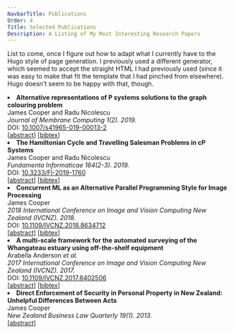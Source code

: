 ```yaml
---
NavbarTitle: Publications
Order: 4
Title: Selected Publications
Description: A Listing of My Most Interesting Research Papers
---
```


<!--
    The below is a 'template' for references, pinched from https://david.darais.com/

<li class="my-2">
  <b>DuetSGX: Differential Privacy with Secure Hardware.</b>
  <br>
  Phillip Nguyen, Alex Silence, David Darais, Joseph P. Near.
  <br>
  <em>Theory and Practice of Differential Privacy (TPDP). 2020.</em>
  <br>
  DOI: <a href="https://doi.org/XYZ">XYZ</a>
  <br>
  [<a href="assets/papers/duet-sgx/duet-sgx.pdf">pdf</a>]
  [<a href="assets/papers/duet-sgx/duet-sgx-abstract.txt">abstract</a>]
  [<a href="assets/papers/duet-sgx/duet-sgx.bib">bibtex</a>]
  [<a href="https://arxiv.org/abs/2010.10664">arXiv</a>]
</li>
-->

List to come, once I figure out how to adapt what I currently have to the Hugo style of page generation.  I previously used a different generator, which seemed to accept the straight HTML I had previously used (since it was easy to make that fit the template that I had pinched from elsewhere).  Hugo doesn't seem to be happy with that, though.

<li class="my-2">
  <b>Alternative representations of P systems solutions to the graph colouring problem</b>
  <br />
  James Cooper and Radu Nicolescu
  <br />
  <em>Journal of Membrane Computing 1(2). 2019.</em>
  <br />
  DOI: <a href="https://doi.org/10.1007/s41965-019-00013-2">10.1007/s41965-019-00013-2</a>
  <br />
  [<a href="publications/graphcol/graphcol-abstract.txt">abstract</a>]
  [<a href="publications/graphcol/graphcol.bib">bibtex</a>]
</li>

<li class="my-2">
  <b>The Hamiltonian Cycle and Travelling Salesman Problems in cP Systems</b>
  <br />
  James Cooper and Radu Nicolescu
  <br />
  <em>Fundamenta Informaticae 164(2-3). 2019.</em>
  <br />
  DOI: <a href="https://doi.org/10.3233/FI-2019-1760">10.3233/FI-2019-1760</a>
  <br />
  [<a href="publications/tsp/tsp-abstract.txt">abstract</a>]
  [<a href="publications/tsp/tsp.bib">bibtex</a>]
</li>

<li class="my-2">
  <b>Concurrent ML as an Alternative Parallel Programming Style for Image Processing</b>
  <br />
  James Cooper
  <br />
  <em>2018 International Conference on Image and Vision Computing New Zealand (IVCNZ). 2018.</em>
  <br />
  DOI: <a href="https://doi.org/10.1109/IVCNZ.2018.8634712">10.1109/IVCNZ.2018.8634712</a>
  <br />
  [<a href="publications/median-cml/median-cml-abstract.txt">abstract</a>]
  [<a href="publications/median-cml/median-cml.bib">bibtex</a>]
</li>

<li class="my-2">
  <b>A multi-scale framework for the automated surveying of the Whangateau estuary using off-the-shelf equipment</b>
  <br>
  Arabella Anderson <i>et al.</i>
  <br>
  <em>2017 International Conference on Image and Vision Computing New Zealand (IVCNZ). 2017.</em>
  <br>
  DOI: <a href="https://doi.org/10.1109/IVCNZ.2017.8402506">10.1109/IVCNZ.2017.8402506</a>
  <br>
  [<a href="publications/estuary1/estuary1-abstract.txt">abstract</a>]
  [<a href="publications/estuary1/estuary1.bib">bibtex</a>]
</li>

<li class="my-2">
  <b>Direct Enforcement of Security in Personal Property in New Zealand: Unhelpful Differences Between Acts</b>
  <br>
  James Cooper
  <br>
  <em>New Zealand Business Law Quarterly 19(1). 2013.</em>
  <br>
  [<a href="publications/nzblq/nzblq-abstract.txt">abstract</a>]
</li>
